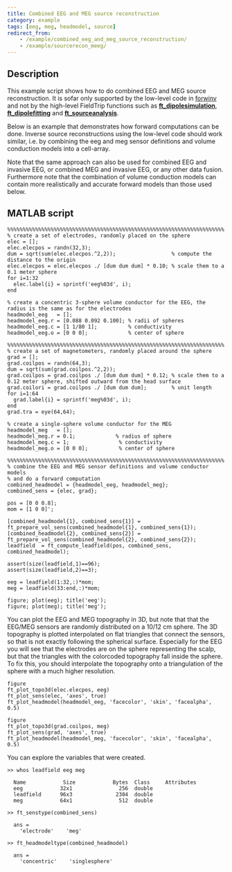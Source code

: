```yaml
---
title: Combined EEG and MEG source reconstruction
category: example
tags: [eeg, meg, headmodel, source]
redirect_from:
    - /example/combined_eeg_and_meg_source_reconstruction/
    - /example/sourcerecon_meeg/
---
```


## Description

This example script shows how to do combined EEG and MEG source reconstruction. It is sofar only supported by the low-level code in [forwinv](/development/forwinv) and not by the high-level FieldTrip functions such as **[ft_dipolesimulation](/reference/ft_dipolesimulation)**, **[ft_dipolefitting](/reference/ft_dipolefitting)** and **[ft_sourceanalysis](/reference/ft_sourceanalysis)**.

Below is an example that demonstrates how forward computations can be done. Inverse source reconstructions using the low-level code should work similar, i.e. by combining the eeg and meg sensor definitions and volume conduction models into a cell-array.

Note that the same approach can also be used for combined EEG and invasive EEG, or combined MEG and invasive EEG, or any other data fusion. Furthermore note that the combination of volume conduction models can contain more realistically and accurate forward models than those used below.

## MATLAB script

    %%%%%%%%%%%%%%%%%%%%%%%%%%%%%%%%%%%%%%%%%%%%%%%%%%%%%%%%%%%%%%%%%%%%%%
    % create a set of electrodes, randomly placed on the sphere
    elec = [];
    elec.elecpos = randn(32,3);
    dum = sqrt(sum(elec.elecpos.^2,2));                  % compute the distance to the origin
    elec.elecpos = elec.elecpos ./ [dum dum dum] * 0.10; % scale them to a 0.1 meter sphere
    for i=1:32
      elec.label{i} = sprintf('eeg%03d', i);
    end

    % create a concentric 3-sphere volume conductor for the EEG, the radius is the same as for the electrodes
    headmodel_eeg   = [];
    headmodel_eeg.r = [0.088 0.092 0.100]; % radii of spheres
    headmodel_eeg.c = [1 1/80 1];          % conductivity
    headmodel_eeg.o = [0 0 0];             % center of sphere

    %%%%%%%%%%%%%%%%%%%%%%%%%%%%%%%%%%%%%%%%%%%%%%%%%%%%%%%%%%%%%%%%%%%%%%
    % create a set of magnetometers, randomly placed around the sphere
    grad = [];
    grad.coilpos = randn(64,3);
    dum = sqrt(sum(grad.coilpos.^2,2));
    grad.coilpos = grad.coilpos ./ [dum dum dum] * 0.12; % scale them to a 0.12 meter sphere, shifted outward from the head surface
    grad.coilori = grad.coilpos ./ [dum dum dum];        % unit length
    for i=1:64
      grad.label{i} = sprintf('meg%03d', i);
    end
    grad.tra = eye(64,64);

    % create a single-sphere volume conductor for the MEG
    headmodel_meg   = [];
    headmodel_meg.r = 0.1;             % radius of sphere
    headmodel_meg.c = 1;                % conductivity
    headmodel_meg.o = [0 0 0];          % center of sphere

    %%%%%%%%%%%%%%%%%%%%%%%%%%%%%%%%%%%%%%%%%%%%%%%%%%%%%%%%%%%%%%%%%%%%%%
    % combine the EEG and MEG sensor definitions and volume conductor models
    % and do a forward computation
    combined_headmodel = {headmodel_eeg, headmodel_meg};
    combined_sens = {elec, grad};

    pos = [0 0 0.8];
    mom = [1 0 0]';

    [combined_headmodel{1}, combined_sens{1}] = ft_prepare_vol_sens(combined_headmodel{1}, combined_sens{1});
    [combined_headmodel{2}, combined_sens{2}] = ft_prepare_vol_sens(combined_headmodel{2}, combined_sens{2});
    leadfield  = ft_compute_leadfield(pos, combined_sens, combined_headmodel);

    assert(size(leadfield,1)==96);
    assert(size(leadfield,2)==3);

    eeg = leadfield(1:32,:)*mom;
    meg = leadfield(33:end,:)*mom;

    figure; plot(eeg); title('eeg');
    figure; plot(meg); title('meg');

You can plot the EEG and MEG topography in 3D, but note that that the EEG/MEG sensors are randomly distributed on a 10/12 cm sphere. The 3D topography is plotted interpolated on flat triangles that connect the sensors, so that is not exactly following the spherical surface. Especially for the EEG you will see that the electrodes are on the sphere representing the scalp, but that the triangles with the colorcoded topography fall inside the sphere. To fix this, you should interpolate the topography onto a triangulation of the sphere with a much higher resolution.

    figure
    ft_plot_topo3d(elec.elecpos, eeg)
    ft_plot_sens(elec, 'axes', true)
    ft_plot_headmodel(headmodel_eeg, 'facecolor', 'skin', 'facealpha', 0.5)

    figure
    ft_plot_topo3d(grad.coilpos, meg)
    ft_plot_sens(grad, 'axes', true)
    ft_plot_headmodel(headmodel_meg, 'facecolor', 'skin', 'facealpha', 0.5)

You can explore the variables that were created.

    >> whos leadfield eeg meg

      Name            Size            Bytes  Class     Attributes
      eeg            32x1               256  double              
      leadfield      96x3              2304  double              
      meg            64x1               512  double              

    >> ft_senstype(combined_sens)

      ans =
        'electrode'    'meg'

    >> ft_headmodeltype(combined_headmodel)

      ans =
        'concentric'    'singlesphere'
